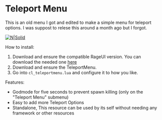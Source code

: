 # Teleport Menu
This is an old menu I got and edited to make a simple menu for teleport options. I was suppost to relese this around a month ago but I forgot.

[![N|Solid]()]()

How to install:
1. Download and ensure the compatible RageUI version. You can download the needed one [here](https://github.com/ghillieee/code/FiveM%20Files/RageUI)
2. Download and ensure the TeleportMenu.
3. Go into `cl_teleportmenu.lua` and configure it to how you like.

Features:
- Godmode for five seconds to prevent spawn killing (only on the "Teleport Menu" submenu)
- Easy to add more Teleport Options
- Standalone, This resource can be used by its self without needing any framework or other resources
